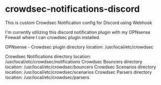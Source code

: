 # crowdsec-notifications-discord
This is custom Crowdsec Notification config for Discord using Webhook

I'm currently utilizing this discord notification plugin with my OPNsense Firewall where I can crowdsec plugin installed.

OPNsense - Crowdsec plugin directory location: /usr/local/etc/crowdsec

Crowdsec Notifications directory location: /usr/local/etc/crowdsec/notifications
Crowdsec Bouncers directory location: /usr/local/etc/crowdsec/bouncers
Crowdsec Scenarios directory location: /usr/local/etc/crowdsec/scenarios
Crowdsec Parsers directory location: /usr/local/etc/crowdsec/parsers


